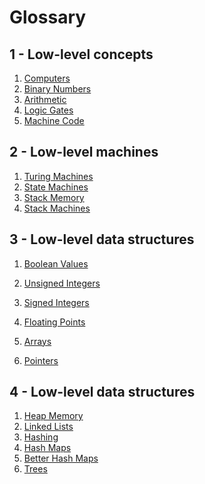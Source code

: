 # Glossary

## 1 - Low-level concepts

1.  [Computers](#computers)
2.  [Binary Numbers](#binary-numbers)
3.  [Arithmetic](#arithmetic)
4.  [Logic Gates](#logic-gates)
5.  [Machine Code](#machine-code)

## 2 - Low-level machines

1.  [Turing Machines]()
2.  [State Machines]()
3.  [Stack Memory]()
4.  [Stack Machines]()

## 3 - Low-level data structures

1.  [Boolean Values]()

2.  [Unsigned Integers]()
3.  [Signed Integers]()
4.  [Floating Points]()
5.  [Arrays]()
6.  [Pointers]()

## 4 - Low-level data structures

1.  [Heap Memory]()
2.  [Linked Lists]()
3.  [Hashing]()
4.  [Hash Maps]()
5.  [Better Hash Maps]()
6.  [Trees]()
